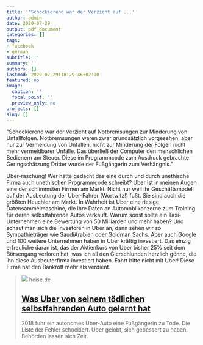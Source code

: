 ```yaml
---
title: '"Schockierend war der Verzicht auf ...'
author: admin
date: 2020-07-29
output: pdf_document
categories: []
tags:
- facebook
- german
subtitle: ''
summary: ''
authors: []
lastmod: 2020-07-29T18:29:46+02:00
featured: no
image:
  caption: ''
  focal_point: ''
  preview_only: no
projects: []
slug: []
---
```

"Schockierend war der Verzicht auf Notbremsungen zur Minderung von Unfallfolgen. Notbremsungen waren zwar grundsätzlich vorgesehen, aber nur zur Vermeidung von Unfällen, nicht zur Minderung der Folgen nicht mehr vermeidbarer Unfälle. Das überließ der Computer den menschlichen Bedienern am Steuer. Diese im Programmcode zum Ausdruck gebrachte Geringschätzung Dritter wurde der Fußgängerin zum Verhängnis."

Uber-raschung! Wer hätte gedacht das eine durch und durch unethische Firma auch unethischen Programmcode schreibt? Uber ist in meinen Augen eine der schlimmsten Firmen am Markt. Nicht nur weil ihr Geschäftsmodell auf der Ausbeutung der Uber-Fahrer (Wortwitz!) fußt. Sie sind auch die größten Heuchler am Markt. In Wahrheit ist Uber eine riesige Datensammelmaschine, die ihre Daten an Automobilkonzerne zum Training für deren selbstfahrende Autos verkauft. Warum sonst sollte ein Taxi-Unternehmen eine Bewertung von 50 Milliarden und mehr haben? Und schaut man sich die Investoren in Uber an, dann sehen wir so Sympathieträger wie SaudiArabien oder Goldman Sachs. Aber auch Google und 100 weitere Unternehmen haben in Uber kräftig investiert. Das einzig erfreuliche daran ist, das der Aktienkurs von Uber bisher 25% seit dem Börsengang verloren hat, was ich all den Gierschlunden herzlich gönne, die ihn diese Ausbeuterfirma investiert haben. Fahrt bitte nicht mit Uber! Diese Firma hat den Bankrott mehr als verdient.
> [![](https://heise.cloudimg.io/bound/1200x1200/q85.png-lossy-85.webp-lossy-85.foil1/_www-heise-de_/imgs/18/2/9/4/3/5/6/9/NSTB_Uber-f117981b02038730.jpeg)](https://www.heise.de/news/Was-Uber-von-seinem-toedlichen-selbstfahrenden-Auto-gelernt-hat-4857256.html)
> heise.de
> ## [Was Uber von seinem tödlichen selbstfahrenden Auto gelernt hat ](https://www.heise.de/news/Was-Uber-von-seinem-toedlichen-selbstfahrenden-Auto-gelernt-hat-4857256.html)
>
>2018 fuhr ein autonomes Uber-Auto eine Fußgängerin zu Tode. Die Liste der Fehler schockiert. Uber gelobt, sich gebessert zu haben. Behörden lassen sich Zeit.

